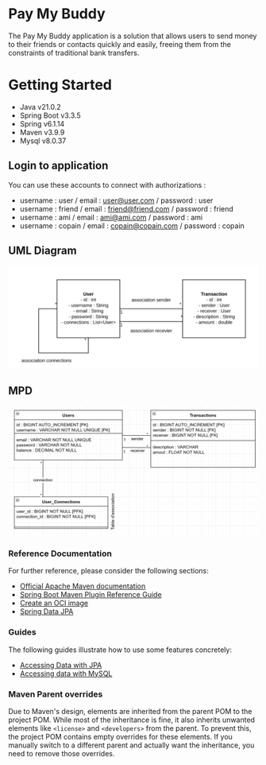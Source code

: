 # Pay My Buddy
The Pay My Buddy application is a solution that allows users to send money to their friends or contacts quickly and easily, freeing them from the constraints of traditional bank transfers.

# Getting Started

* Java v21.0.2
* Spring Boot v3.3.5
* Spring v6.1.14
* Maven v3.9.9
* Mysql v8.0.37

## Login to application
You can use these accounts to connect with authorizations :
 * username : user / email : user@user.com / password : user
 * username : friend / email : friend@friend.com / password : friend
 * username : ami / email : ami@ami.com / password : ami
 * username : copain / email : copain@copain.com / password : copain

## UML Diagram
![UML_Diagram](docs/P6_UML.PNG)

## MPD
![MPD](docs/P6_MPD.PNG)

### Reference Documentation
For further reference, please consider the following sections:

* [Official Apache Maven documentation](https://maven.apache.org/guides/index.html)
* [Spring Boot Maven Plugin Reference Guide](https://docs.spring.io/spring-boot/3.3.5/maven-plugin)
* [Create an OCI image](https://docs.spring.io/spring-boot/3.3.5/maven-plugin/build-image.html)
* [Spring Data JPA](https://docs.spring.io/spring-boot/3.3.5/reference/data/sql.html#data.sql.jpa-and-spring-data)

### Guides
The following guides illustrate how to use some features concretely:

* [Accessing Data with JPA](https://spring.io/guides/gs/accessing-data-jpa/)
* [Accessing data with MySQL](https://spring.io/guides/gs/accessing-data-mysql/)

### Maven Parent overrides

Due to Maven's design, elements are inherited from the parent POM to the project POM.
While most of the inheritance is fine, it also inherits unwanted elements like `<license>` and `<developers>` from the parent.
To prevent this, the project POM contains empty overrides for these elements.
If you manually switch to a different parent and actually want the inheritance, you need to remove those overrides.

